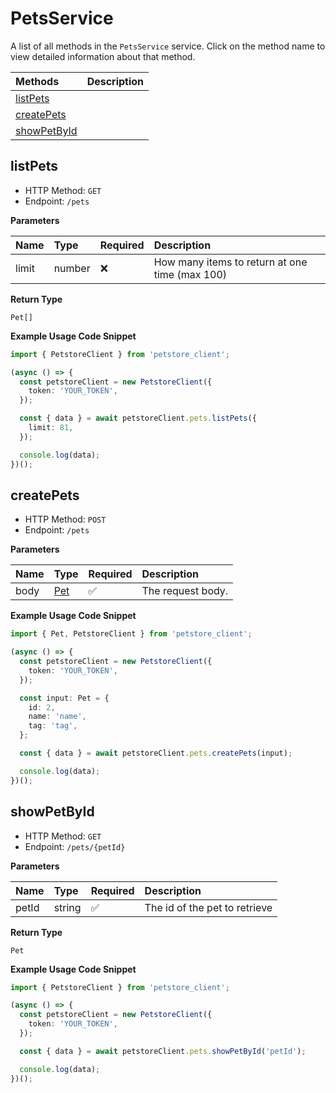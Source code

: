 # PetsService

A list of all methods in the `PetsService` service. Click on the method name to view detailed information about that method.

| Methods                     | Description |
| :-------------------------- | :---------- |
| [listPets](#listpets)       |             |
| [createPets](#createpets)   |             |
| [showPetById](#showpetbyid) |             |

## listPets

- HTTP Method: `GET`
- Endpoint: `/pets`

**Parameters**

| Name  | Type   | Required | Description                                    |
| :---- | :----- | :------- | :--------------------------------------------- |
| limit | number | ❌       | How many items to return at one time (max 100) |

**Return Type**

`Pet[]`

**Example Usage Code Snippet**

```typescript
import { PetstoreClient } from 'petstore_client';

(async () => {
  const petstoreClient = new PetstoreClient({
    token: 'YOUR_TOKEN',
  });

  const { data } = await petstoreClient.pets.listPets({
    limit: 81,
  });

  console.log(data);
})();
```

## createPets

- HTTP Method: `POST`
- Endpoint: `/pets`

**Parameters**

| Name | Type                    | Required | Description       |
| :--- | :---------------------- | :------- | :---------------- |
| body | [Pet](../models/Pet.md) | ✅       | The request body. |

**Example Usage Code Snippet**

```typescript
import { Pet, PetstoreClient } from 'petstore_client';

(async () => {
  const petstoreClient = new PetstoreClient({
    token: 'YOUR_TOKEN',
  });

  const input: Pet = {
    id: 2,
    name: 'name',
    tag: 'tag',
  };

  const { data } = await petstoreClient.pets.createPets(input);

  console.log(data);
})();
```

## showPetById

- HTTP Method: `GET`
- Endpoint: `/pets/{petId}`

**Parameters**

| Name  | Type   | Required | Description                   |
| :---- | :----- | :------- | :---------------------------- |
| petId | string | ✅       | The id of the pet to retrieve |

**Return Type**

`Pet`

**Example Usage Code Snippet**

```typescript
import { PetstoreClient } from 'petstore_client';

(async () => {
  const petstoreClient = new PetstoreClient({
    token: 'YOUR_TOKEN',
  });

  const { data } = await petstoreClient.pets.showPetById('petId');

  console.log(data);
})();
```

<!-- This file was generated by liblab | https://liblab.com/ -->
